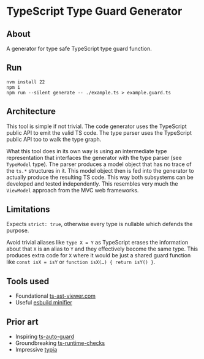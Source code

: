 # TypeScript Type Guard Generator

## About

A generator for type safe TypeScript type guard function.

## Run

```console
nvm install 22
npm i
npm run --silent generate -- ./example.ts > example.guard.ts
```

## Architecture

This tool is simple if not trivial. The code generator uses the TypeScript public API to emit the valid TS code. The type parser uses the TypeScript public API too to walk the type graph.

What this tool does in its own way is using an intermediate type representation that interfaces the generator with the type parser (see `TypeModel` type). The parser produces a model object that has no trace of the `ts.*` structures in it. This model object then is fed into the generator to actually produce the resulting TS code. This way both subsystems can be developed and tested independently. This resembles very much the `ViewModel` approach from the MVC web frameworks.

## Limitations

Expects `strict: true`, otherwise every type is nullable which defends the purpose.

Avoid trivial aliases like `type X = Y` as TypeScript erases the information about that `X` is an alias to `Y` and they effectively become the same type. This produces extra code for `X` where it would be just a shared guard function like `const isX = isY` or `function isX(…) { return isY() }`.

## Tools used

- Foundational [ts-ast-viewer.com](https://ts-ast-viewer.com/)
- Useful [esbuild minifier](https://esbuild.github.io/try/)

## Prior art

- Inspiring [ts-auto-guard](https://github.com/rhys-vdw/ts-auto-guard)
- Groundbreaking [ts-runtime-checks](https://github.com/GoogleFeud/ts-runtime-checks)
- Impressive [typia](https://github.com/samchon/typia)

